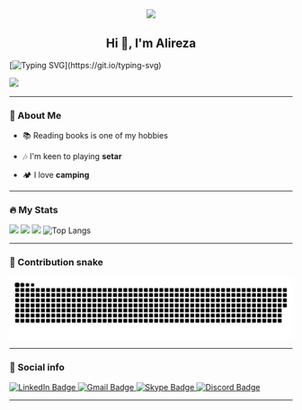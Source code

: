 <div id="header" align="center">
  <img src=https://media.giphy.com/media/du3J3cXyzhj75IOgvA/giphy.gif width="200"/>
</div>

<h2 align="center">Hi 👋, I'm Alireza</h2>

[![Typing SVG](https://readme-typing-svg.herokuapp.com?duration=10000&center=true&vCenter=true&width=800&height=30&lines=I'm+a+Frontend+developer+,+Welcome+to+my+Github+page.)](https://git.io/typing-svg)

![](https://komarev.com/ghpvc/?username=alireza107)

---
### 👦 About Me
- 📚 Reading books is one of my hobbies

- 🎶 I'm keen to playing **setar**

- 🏕️ I love **camping**

--- 

### 🔥 My Stats 
<img width="400" src="https://github-readme-stats.vercel.app/api?username=alireza107&count_private=true&show_icons=true&theme=react" />  <img width="425" src="https://streak-stats.demolab.com/?user=alireza107&theme=react" />
<img width="830" src="https://github-readme-activity-graph.vercel.app/graph?username=alireza107&bg_color=21232a&color=a8eeff&line=61dafb&point=f0fcff&area=true&hide_border=false" />
![Top Langs](https://github-readme-stats.vercel.app/api/top-langs/?username=getlost01&layout=compact&langs_count=10&theme=react)

--- 

### 🐍 Contribution snake

<picture>
  <source media="(prefers-color-scheme: dark)" srcset="https://raw.githubusercontent.com/alireza107/alireza107/output/github-contribution-grid-snake-dark.svg">
  <source media="(prefers-color-scheme: light)" srcset="https://raw.githubusercontent.com/alireza107/alireza107/output/github-contribution-grid-snake.svg">
  <img alt="github contribution grid snake animation" src="https://raw.githubusercontent.com/alireza107/alireza107/output/github-contribution-grid-snake.svg">
</picture>

---

### 🔗 Social info

<div id="badges">
    <a href="https://www.linkedin.com/in/alireza-dizaji/">
    <img src="https://img.shields.io/badge/LinkedIn-blue?style=for-the-badge&logo=linkedin&logoColor=white" alt="LinkedIn Badge"/>
    </a>
    <a href="https://mail.google.com/mail/u/0/?fs=1&tf=cm&to=alireza.dizaji98@gmail.com">
    <img src="https://img.shields.io/badge/Gmail-D14836?style=for-the-badge&logo=gmail&logoColor=white" alt="Gmail Badge"/>
    </a>
    <a href="https://portfolio-de-aagam.netlify.app/">
    <img src="https://img.shields.io/badge/Skype-%2300AFF0.svg?style=for-the-badge&logo=Skype&logoColor=white" alt="Skype Badge"/>
    </a>
    <a href="https://discordapp.com/users/alireza107di#8353">
    <img src="https://img.shields.io/badge/Discord-%235865F2.svg?style=for-the-badge&logo=discord&logoColor=white" alt="Discord Badge"/>
    </a>
  
</div>

---
